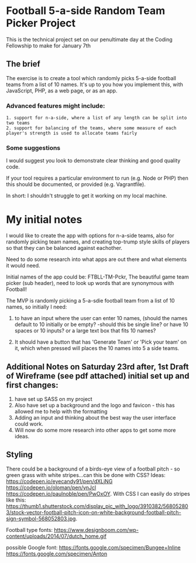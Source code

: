 # Football 5-a-side Random Team Picker Project
This is the technical project set on our penultimate day at the Coding Fellowship to make for January 7th


## The brief

The exercise is to create a tool which randomly picks 5-a-side football teams from a list of 10 names.
It's up to you how you implement this, with JavaScript, PHP, as a web page, or as an app.

### Advanced features might include:

    1. support for n-a-side, where a list of any length can be split into two teams
    2. support for balancing of the teams, where some measure of each player's strength is used to allocate teams fairly


### Some suggestions

I would suggest you look to demonstrate clear thinking and good quality code.

If your tool requires a particular environment to run (e.g. Node or PHP) 
then this should be documented, or provided (e.g. Vagrantfile). 

In short: I shouldn't struggle to get it working on my local machine.


# My initial notes

I would like to create the app with options for n-a-side teams, also for randomly picking team names, and creating top-trump style skills of players so that they can be balanced against eachother.

Need to do some research into what apps are out there and what elements it would need.

Initial names of the app could be: FTBLL-TM-Pckr, The beautiful game team picker (sub header), need to look up words that are synonymous with Football!

The MVP is randomly picking a 5-a-sdie football team from a list of 10 names, so initially I need:

1. to have an input where the user can enter 10 names, (should the names default to 10 initially or be empty? 
    -should this be single line? or have 10 spaces or 10 inputs? or a large text box that fits 10 names?

2. It should have a button that has 'Generate Team' or 'Pick your team' on it, which when pressed will places the 10 names into 5 a side teams.

## Additional Notes on Saturday 23rd after, 1st Draft of Wireframe (see pdf attached) initial set up and first changes:
1. have set up SASS on my project
2. Also have set up a background and the logo and favicon - this has allowed me to help with the formatting
3. Adding an input and thinking about the best way the user interface could work.
4. Will now do some more research into other apps to get some more ideas.

## Styling
There could be a background of a birds-eye view of a football pitch - so green grass with white stripes...can this be done with CSS? Ideas: https://codepen.io/eyecandy91/pen/dXLjNG  https://codepen.io/oloman/pen/ynJcl  https://codepen.io/paulnoble/pen/PwOxOY. With CSS I can easily do stripes like this: https://thumb1.shutterstock.com/display_pic_with_logo/3910382/568052803/stock-vector-football-pitch-icon-on-white-background-football-pitch-sign-symbol-568052803.jpg.

Football type fonts: https://www.designboom.com/wp-content/uploads/2014/07/dutch_home.gif

possible Google font: https://fonts.google.com/specimen/Bungee+Inline  https://fonts.google.com/specimen/Anton  

